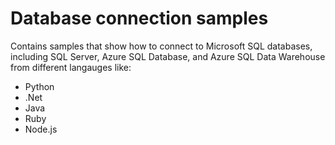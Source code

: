# Database connection samples

Contains samples that show how to connect to Microsoft SQL databases, including SQL Server, Azure SQL Database, and Azure SQL Data Warehouse from different langauges like:
* Python
* .Net
* Java
* Ruby
* Node.js

